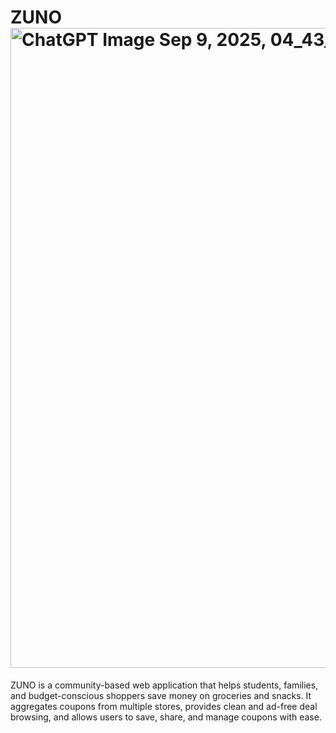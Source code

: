 # ZUNO <img width="1024" height="1024" alt="ChatGPT Image Sep 9, 2025, 04_43_42 PM" src="https://github.com/user-attachments/assets/83bcde80-981a-4225-a39b-11c9bf9748d4" />

ZUNO is a community-based web application that helps students, families, and budget-conscious shoppers save money on groceries and snacks. It aggregates coupons from multiple stores, provides clean and ad-free deal browsing, and allows users to save, share, and manage coupons with ease.
